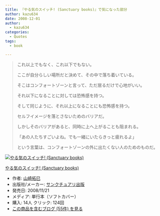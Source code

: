 ```yaml
---
title: 『やる気のスイッチ! (Sanctuary books)』で気になった部分
author: kazu634
date: 2008-12-01
author:
  - kazu634
categories:
  - Quotes
tags:
  - book

---
```

<div class="section">
<blockquote>
<p>
      これ以上でもなく、これ以下でもない。
</p>
    
<p>
      ここが自分らしい場所だと決めて、その中で落ち着いている。
</p>
    
<p>
      そこはコンフォートゾーンと言って、ただ居るだけで心地がいい。
</p>
    
<p>
      それ以下になることに対しては恐怖感を持つ。
</p>
    
<p>
      そして同じように、それ以上になることにも恐怖感を持つ。
</p>
    
<p>
      セルフイメージを落とさないためのバリアだ。
</p>
    
<p>
      しかしそのバリアがあると、同時に上へ上がることも阻まれる。
</p>
    
<p>
      「あの人たちすごいよね。でも一緒にいたらきっと疲れるよ」
</p>
    
<p>
      という言葉は、コンフォートゾーンの外に出たくない人のためのものだ。
</p>
</blockquote>
  
<div class="hatena-asin-detail">
<a href="http://www.amazon.co.jp/dp/4861139260/?tag=hatena_st1-22&ascsubtag=d-7ibv" onclick="__gaTracker('send', 'event', 'outbound-article', 'http://www.amazon.co.jp/dp/4861139260/?tag=hatena_st1-22&ascsubtag=d-7ibv', '');"><img src="https://images-na.ssl-images-amazon.com/images/I/41dCl%2BK7z0L._SL160_.jpg" class="hatena-asin-detail-image" alt="やる気のスイッチ! (Sanctuary books)" title="やる気のスイッチ! (Sanctuary books)" /></a></p> 
    
<div class="hatena-asin-detail-info">
<p class="hatena-asin-detail-title">
<a href="http://www.amazon.co.jp/dp/4861139260/?tag=hatena_st1-22&ascsubtag=d-7ibv" onclick="__gaTracker('send', 'event', 'outbound-article', 'http://www.amazon.co.jp/dp/4861139260/?tag=hatena_st1-22&ascsubtag=d-7ibv', 'やる気のスイッチ! (Sanctuary books)');">やる気のスイッチ! (Sanctuary books)</a>
</p>
      
<ul>
<li>
<span class="hatena-asin-detail-label">作者:</span> <a href="http://d.hatena.ne.jp/keyword/%BB%B3%BA%EA%C2%F3%CC%A6" onclick="__gaTracker('send', 'event', 'outbound-article', 'http://d.hatena.ne.jp/keyword/%BB%B3%BA%EA%C2%F3%CC%A6', '山崎拓巳');" class="keyword">山崎拓巳</a>
</li>
<li>
<span class="hatena-asin-detail-label">出版社/メーカー:</span> <a href="http://d.hatena.ne.jp/keyword/%A5%B5%A5%F3%A5%AF%A5%C1%A5%E5%A5%A2%A5%EA%BD%D0%C8%C7" onclick="__gaTracker('send', 'event', 'outbound-article', 'http://d.hatena.ne.jp/keyword/%A5%B5%A5%F3%A5%AF%A5%C1%A5%E5%A5%A2%A5%EA%BD%D0%C8%C7', 'サンクチュアリ出版');" class="keyword">サンクチュアリ出版</a>
</li>
<li>
<span class="hatena-asin-detail-label">発売日:</span> 2008/11/21
</li>
<li>
<span class="hatena-asin-detail-label">メディア:</span> 単行本（ソフトカバー）
</li>
<li>
<span class="hatena-asin-detail-label">購入</span>: 14人 <span class="hatena-asin-detail-label">クリック</span>: 124回
</li>
<li>
<a href="http://d.hatena.ne.jp/asin/4861139260" onclick="__gaTracker('send', 'event', 'outbound-article', 'http://d.hatena.ne.jp/asin/4861139260', 'この商品を含むブログ (55件) を見る');" target="_blank">この商品を含むブログ (55件) を見る</a>
</li>
</ul>
</div>
    
<div class="hatena-asin-detail-foot">
</div>
</div>
</div>
